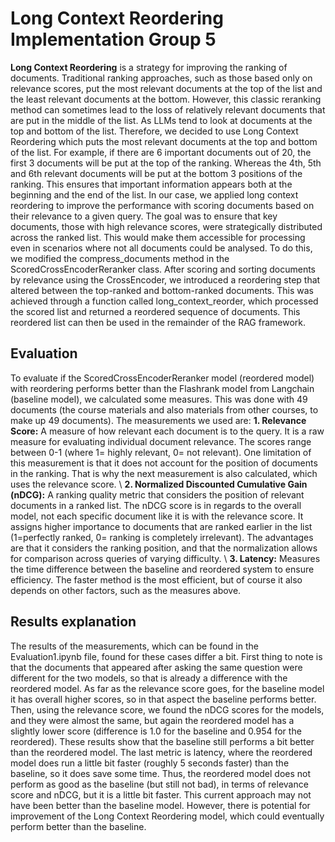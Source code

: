 # Long Context Reordering Implementation Group 5

**Long Context Reordering** is a strategy for improving the ranking of documents. Traditional ranking approaches, such as those based only on relevance scores, put the most relevant documents at the top of the list and the least relevant documents at the bottom. However, this classic reranking method can sometimes lead to the loss of relatively relevant documents that are put in the middle of the list. As LLMs tend to look at documents at the top and bottom of the list. Therefore, we decided to use Long Context Reordering which puts the most relevant documents at the top and bottom of the list. For example, if there are 6 important documents out of 20, the first 3 documents will be put at the top of the ranking. Whereas the 4th, 5th and 6th relevant documents will be put at the bottom 3 positions of the ranking. This ensures that important information appears both at the beginning and the end of the list. 
In our case, we applied long context reordering to improve the performance with scoring documents based on their relevance to a given query. The goal was to ensure that key documents, those with high relevance scores, were strategically distributed across the ranked list. This would make them accessible for processing even in scenarios where not all documents could be analysed. 
To do this, we modified the compress_documents method in the ScoredCrossEncoderReranker class. After scoring and sorting documents by relevance using the CrossEncoder, we introduced a reordering step that altered between the top-ranked and bottom-ranked documents. This was achieved through a function called long_context_reorder, which processed the scored list and returned a reordered sequence of documents. This reordered list can then be used in the remainder of the RAG framework. 

## Evaluation
To evaluate if the ScoredCrossEncoderReranker model (reordered model) with reordering performs better than the Flashrank model from Langchain (baseline model), we calculated some measures. This was done with 49 documents (the course materials and also materials from other courses, to make up 49 documents). The measurements we used are: 
**1. Relevance Score:** A measure of how relevant each document is to the query. It is a raw measure for evaluating individual document relevance. The scores range between 0-1 (where 1= highly relevant, 0= not relevant). One limitation of this measurement is that it does not account for the position of documents in the ranking. That is why the next measurement is also calculated, which uses the relevance score. \\ 
**2. Normalized Discounted Cumulative Gain (nDCG):** A ranking quality metric that considers the position of relevant documents in a ranked list. The nDCG score is in regards to the overall model, not each specific document like it is with the relevance score. It assigns higher importance to documents that are ranked earlier in the list (1=perfectly ranked, 0= ranking is completely irrelevant). The advantages are that it considers the ranking position, and that the normalization allows for comparison across queries of varying difficulty. \\
**3. Latency:** Measures the time difference between the baseline and reordered system to ensure efficiency. The faster method is the most efficient, but of course it also depends on other factors, such as the measures above. 

## Results explanation 
The results of the measurements, which can be found in the Evaluation1.ipynb file, found for these cases differ a bit. First thing to note is that the documents that appeared after asking the same question were different for the two models, so that is already a difference with the reordered model. As far as the relevance score goes, for the baseline model it has overall higher scores, so in that aspect the baseline performs better. Then, using the relevance score, we found the nDCG scores for the models, and they were almost the same, but again the reordered model has a slightly lower score (difference is 1.0 for the baseline and 0.954 for the reordered). These results show that the baseline still performs a bit better than the reordered model. The last metric is latency, where the reordered model does run a little bit faster (roughly 5 seconds faster) than the baseline, so it does save some time. Thus, the reordered model does not perform as good as the baseline (but still not bad), in terms of relevance score and nDCG, but it is a little bit faster. This current approach may not have been better than the baseline model. However, there is potential for improvement of the Long Context Reordering model, which could eventually perform better than the baseline. 
